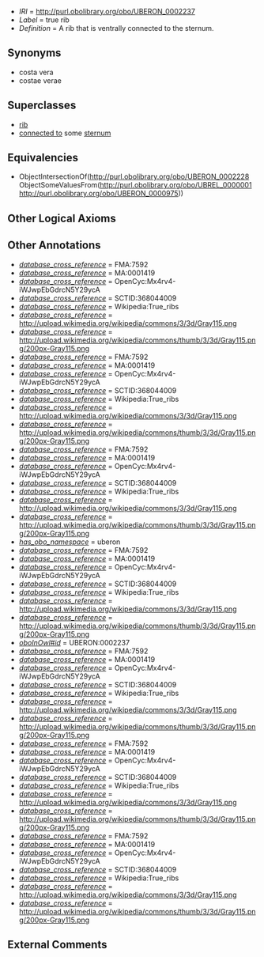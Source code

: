  * *IRI* = http://purl.obolibrary.org/obo/UBERON_0002237
 * *Label* = true rib
 * *Definition* = A rib that is ventrally connected to the sternum.

## Synonyms

 * costa vera
 * costae verae

## Superclasses

 * [rib](../../UBERON/28/UBERON_0002228.md)
 * [connected to](../../UBREL/01/UBREL_0000001.md) some [sternum](../../UBERON/75/UBERON_0000975.md)

## Equivalencies

 * ObjectIntersectionOf(<http://purl.obolibrary.org/obo/UBERON_0002228> ObjectSomeValuesFrom(<http://purl.obolibrary.org/obo/UBREL_0000001> <http://purl.obolibrary.org/obo/UBERON_0000975>))

## Other Logical Axioms


## Other Annotations

 * *[database_cross_reference](../../ef/oboInOwl#hasDbXref.md)* = FMA:7592
 * *[database_cross_reference](../../ef/oboInOwl#hasDbXref.md)* = MA:0001419
 * *[database_cross_reference](../../ef/oboInOwl#hasDbXref.md)* = OpenCyc:Mx4rv4-iWJwpEbGdrcN5Y29ycA
 * *[database_cross_reference](../../ef/oboInOwl#hasDbXref.md)* = SCTID:368044009
 * *[database_cross_reference](../../ef/oboInOwl#hasDbXref.md)* = Wikipedia:True_ribs
 * *[database_cross_reference](../../ef/oboInOwl#hasDbXref.md)* = http://upload.wikimedia.org/wikipedia/commons/3/3d/Gray115.png
 * *[database_cross_reference](../../ef/oboInOwl#hasDbXref.md)* = http://upload.wikimedia.org/wikipedia/commons/thumb/3/3d/Gray115.png/200px-Gray115.png
 * *[database_cross_reference](../../ef/oboInOwl#hasDbXref.md)* = FMA:7592
 * *[database_cross_reference](../../ef/oboInOwl#hasDbXref.md)* = MA:0001419
 * *[database_cross_reference](../../ef/oboInOwl#hasDbXref.md)* = OpenCyc:Mx4rv4-iWJwpEbGdrcN5Y29ycA
 * *[database_cross_reference](../../ef/oboInOwl#hasDbXref.md)* = SCTID:368044009
 * *[database_cross_reference](../../ef/oboInOwl#hasDbXref.md)* = Wikipedia:True_ribs
 * *[database_cross_reference](../../ef/oboInOwl#hasDbXref.md)* = http://upload.wikimedia.org/wikipedia/commons/3/3d/Gray115.png
 * *[database_cross_reference](../../ef/oboInOwl#hasDbXref.md)* = http://upload.wikimedia.org/wikipedia/commons/thumb/3/3d/Gray115.png/200px-Gray115.png
 * *[database_cross_reference](../../ef/oboInOwl#hasDbXref.md)* = FMA:7592
 * *[database_cross_reference](../../ef/oboInOwl#hasDbXref.md)* = MA:0001419
 * *[database_cross_reference](../../ef/oboInOwl#hasDbXref.md)* = OpenCyc:Mx4rv4-iWJwpEbGdrcN5Y29ycA
 * *[database_cross_reference](../../ef/oboInOwl#hasDbXref.md)* = SCTID:368044009
 * *[database_cross_reference](../../ef/oboInOwl#hasDbXref.md)* = Wikipedia:True_ribs
 * *[database_cross_reference](../../ef/oboInOwl#hasDbXref.md)* = http://upload.wikimedia.org/wikipedia/commons/3/3d/Gray115.png
 * *[database_cross_reference](../../ef/oboInOwl#hasDbXref.md)* = http://upload.wikimedia.org/wikipedia/commons/thumb/3/3d/Gray115.png/200px-Gray115.png
 * *[has_obo_namespace](../../ce/oboInOwl#hasOBONamespace.md)* = uberon
 * *[database_cross_reference](../../ef/oboInOwl#hasDbXref.md)* = FMA:7592
 * *[database_cross_reference](../../ef/oboInOwl#hasDbXref.md)* = MA:0001419
 * *[database_cross_reference](../../ef/oboInOwl#hasDbXref.md)* = OpenCyc:Mx4rv4-iWJwpEbGdrcN5Y29ycA
 * *[database_cross_reference](../../ef/oboInOwl#hasDbXref.md)* = SCTID:368044009
 * *[database_cross_reference](../../ef/oboInOwl#hasDbXref.md)* = Wikipedia:True_ribs
 * *[database_cross_reference](../../ef/oboInOwl#hasDbXref.md)* = http://upload.wikimedia.org/wikipedia/commons/3/3d/Gray115.png
 * *[database_cross_reference](../../ef/oboInOwl#hasDbXref.md)* = http://upload.wikimedia.org/wikipedia/commons/thumb/3/3d/Gray115.png/200px-Gray115.png
 * *[oboInOwl#id](../../id/oboInOwl#id.md)* = UBERON:0002237
 * *[database_cross_reference](../../ef/oboInOwl#hasDbXref.md)* = FMA:7592
 * *[database_cross_reference](../../ef/oboInOwl#hasDbXref.md)* = MA:0001419
 * *[database_cross_reference](../../ef/oboInOwl#hasDbXref.md)* = OpenCyc:Mx4rv4-iWJwpEbGdrcN5Y29ycA
 * *[database_cross_reference](../../ef/oboInOwl#hasDbXref.md)* = SCTID:368044009
 * *[database_cross_reference](../../ef/oboInOwl#hasDbXref.md)* = Wikipedia:True_ribs
 * *[database_cross_reference](../../ef/oboInOwl#hasDbXref.md)* = http://upload.wikimedia.org/wikipedia/commons/3/3d/Gray115.png
 * *[database_cross_reference](../../ef/oboInOwl#hasDbXref.md)* = http://upload.wikimedia.org/wikipedia/commons/thumb/3/3d/Gray115.png/200px-Gray115.png
 * *[database_cross_reference](../../ef/oboInOwl#hasDbXref.md)* = FMA:7592
 * *[database_cross_reference](../../ef/oboInOwl#hasDbXref.md)* = MA:0001419
 * *[database_cross_reference](../../ef/oboInOwl#hasDbXref.md)* = OpenCyc:Mx4rv4-iWJwpEbGdrcN5Y29ycA
 * *[database_cross_reference](../../ef/oboInOwl#hasDbXref.md)* = SCTID:368044009
 * *[database_cross_reference](../../ef/oboInOwl#hasDbXref.md)* = Wikipedia:True_ribs
 * *[database_cross_reference](../../ef/oboInOwl#hasDbXref.md)* = http://upload.wikimedia.org/wikipedia/commons/3/3d/Gray115.png
 * *[database_cross_reference](../../ef/oboInOwl#hasDbXref.md)* = http://upload.wikimedia.org/wikipedia/commons/thumb/3/3d/Gray115.png/200px-Gray115.png
 * *[database_cross_reference](../../ef/oboInOwl#hasDbXref.md)* = FMA:7592
 * *[database_cross_reference](../../ef/oboInOwl#hasDbXref.md)* = MA:0001419
 * *[database_cross_reference](../../ef/oboInOwl#hasDbXref.md)* = OpenCyc:Mx4rv4-iWJwpEbGdrcN5Y29ycA
 * *[database_cross_reference](../../ef/oboInOwl#hasDbXref.md)* = SCTID:368044009
 * *[database_cross_reference](../../ef/oboInOwl#hasDbXref.md)* = Wikipedia:True_ribs
 * *[database_cross_reference](../../ef/oboInOwl#hasDbXref.md)* = http://upload.wikimedia.org/wikipedia/commons/3/3d/Gray115.png
 * *[database_cross_reference](../../ef/oboInOwl#hasDbXref.md)* = http://upload.wikimedia.org/wikipedia/commons/thumb/3/3d/Gray115.png/200px-Gray115.png

## External Comments

